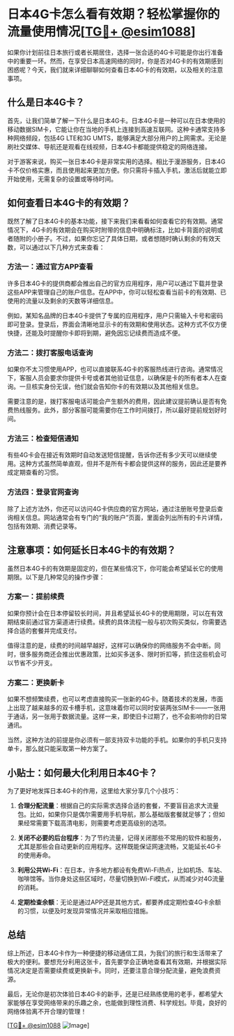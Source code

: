 # 日本4G卡怎么看有效期？轻松掌握你的流量使用情况[[TG💪+ @esim1088](https://t.me/s/esim1088)]

如果你计划前往日本旅行或者长期居住，选择一张合适的4G卡可能是你出行准备中的重要一环。然而，在享受日本高速网络的同时，你是否对4G卡的有效期感到困惑呢？今天，我们就来详细聊聊如何查看日本4G卡的有效期，以及相关的注意事项。

## 什么是日本4G卡？

首先，让我们简单了解一下什么是日本4G卡。日本4G卡是一种可以在日本使用的移动数据SIM卡，它能让你在当地的手机上连接到高速互联网。这种卡通常支持多种网络频段，包括4G LTE和3G UMTS，能够满足大部分用户的上网需求。无论是刷社交媒体、导航还是观看在线视频，日本4G卡都能提供稳定的网络连接。

对于游客来说，购买一张日本4G卡是非常实用的选择。相比于漫游服务，日本4G卡不仅价格实惠，而且使用起来更加方便。你只需将卡插入手机，激活后就能立即开始使用，无需复杂的设置或等待时间。

## 如何查看日本4G卡的有效期？

既然了解了日本4G卡的基本功能，接下来我们来看看如何查看它的有效期。通常情况下，4G卡的有效期会在购买时附带的信息中明确标注，比如卡背面的说明或者随附的小册子。不过，如果你忘记了具体日期，或者想随时确认剩余的有效天数，可以通过以下几种方式来查看：

### 方法一：通过官方APP查看

许多日本4G卡的提供商都会推出自己的官方应用程序，用户可以通过下载并登录这些APP来管理自己的账户信息。在APP中，你可以轻松查看当前卡的有效期、已使用的流量以及剩余的天数等详细信息。

例如，某知名品牌的日本4G卡提供了专属的应用程序，用户只需输入卡号和密码即可登录。登录后，界面会清晰地显示卡的有效期和使用状态。这种方式不仅方便快捷，还能及时提醒你卡即将到期，避免因忘记续费而造成不便。

### 方法二：拨打客服电话查询

如果你不太习惯使用APP，也可以直接联系4G卡的客服热线进行咨询。通常情况下，客服人员会要求你提供卡号或者其他验证信息，以确保是卡的所有者本人在查询。一旦核实身份无误，他们就会告知你卡的有效期以及其他相关信息。

需要注意的是，拨打客服电话可能会产生额外的费用，因此建议提前确认是否有免费热线服务。此外，部分客服可能需要你在工作时间拨打，所以最好提前规划好时间。

### 方法三：检查短信通知

有些4G卡会在接近有效期时自动发送短信提醒，告诉你还有多少天可以继续使用。这种方式虽然简单直观，但并不是所有卡都会提供这样的服务，因此还是要养成定期查看的习惯。

### 方法四：登录官网查询

除了上述方法外，你还可以访问4G卡供应商的官方网站，通过注册账号登录后查询相关信息。网站通常会有专门的“我的账户”页面，里面会列出所有的卡片详情，包括有效期、消费记录等。

## 注意事项：如何延长日本4G卡的有效期？

虽然日本4G卡的有效期是固定的，但在某些情况下，你可能会希望延长它的使用期限。以下是几种常见的操作步骤：

### 方案一：提前续费

如果你预计会在日本停留较长时间，并且希望延长4G卡的使用期限，可以在有效期结束前通过官方渠道进行续费。续费的具体流程一般与初次购买类似，你需要选择合适的套餐并完成支付。

值得注意的是，续费的时间越早越好，这样可以确保你的网络服务不会中断。同时，很多服务商还会推出优惠政策，比如买多送多、限时折扣等，抓住这些机会可以节省不少开支。

### 方案二：更换新卡

如果不想频繁续费，也可以考虑直接购买一张新的4G卡。随着技术的发展，市面上出现了越来越多的双卡槽手机，这意味着你可以同时安装两张SIM卡——一张用于通话，另一张用于数据流量。这样一来，即使旧卡过期了，也不会影响你的日常通讯。

当然，这种方法的前提是你必须有一部支持双卡功能的手机。如果你的手机只支持单卡，那么就只能采取第一种方案了。

## 小贴士：如何最大化利用日本4G卡？

为了更好地发挥日本4G卡的作用，这里给大家分享几个小技巧：

1. **合理分配流量**：根据自己的实际需求选择合适的套餐，不要盲目追求大流量包。比如，如果你只是偶尔需要用手机导航，那么基础版套餐就足够了；但如果经常需要下载高清电影，则需要考虑更高级别的选项。
   
2. **关闭不必要的后台程序**：为了节约流量，记得关闭那些不常用的软件和服务，尤其是那些会自动更新的应用程序。这样既能保证网速流畅，又能延长4G卡的使用寿命。

3. **利用公共Wi-Fi**：在日本，许多地方都设有免费Wi-Fi热点，比如机场、车站、咖啡馆等。当你身处这些区域时，尽量切换到Wi-Fi模式，从而减少对4G流量的消耗。

4. **定期检查余额**：无论是通过APP还是其他方式，都要养成定期检查4G卡余额的习惯，以便及时发现异常情况并采取相应措施。

## 总结

综上所述，日本4G卡作为一种便捷的移动通信工具，为我们的旅行和生活带来了极大的便利。要想充分利用这张卡，首先要学会正确地查看其有效期，并根据实际情况决定是否需要续费或更换新卡。同时，还要注意合理分配流量，避免浪费资源。

最后，无论你是初次体验日本4G卡的新手，还是已经熟练使用的老手，都希望大家能够在享受网络带来的乐趣之余，也能做到理性消费、科学规划。毕竟，良好的网络体验离不开合理的管理！

[[TG💪+ @esim1088](https://t.me/s/esim1088) ![Image](https://i.postimg.cc/4NQfJmqS/Snipaste-2025-05-13-00-14-12.png)]